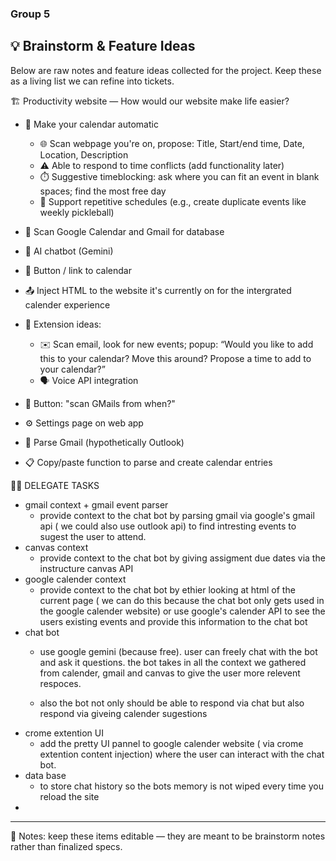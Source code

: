 ### Group 5

## 💡 Brainstorm & Feature Ideas

Below are raw notes and feature ideas collected for the project. Keep these as a living list we can refine into tickets.


🏗️ Productivity website — How would our website make life easier?

- 📆 Make your calendar automatic
  - 🌐 Scan webpage you're on, propose: Title, Start/end time, Date, Location, Description
  - ⚠️ Able to respond to time conflicts (add functionality later)
  - ⏱️ Suggestive timeblocking: ask where you can fit an event in blank spaces; find the most free day
  - 🔁 Support repetitive schedules (e.g., create duplicate events like weekly pickleball)

- 🔎 Scan Google Calendar and Gmail for database
- 🤖 AI chatbot (Gemini)
- 🔗 Button / link to calendar

- 📤 Inject HTML to the website it's currently on for the intergrated calender experience

- 🧩 Extension ideas:
  - ✉️ Scan email, look for new events; popup: “Would you like to add this to your calendar? Move this around? Propose a time to add to your calendar?”
  - 🗣️ Voice API integration

- 📅 Button: "scan GMails from when?"

- ⚙️ Settings page on web app

- 📨 Parse Gmail (hypothetically Outlook)
- 📋 Copy/paste function to parse and create calendar entries

🧑‍💼 DELEGATE TASKS

- gmail context + gmail event parser
  - provide context to the chat bot by parsing gmail via google's gmail api ( we could also use outlook api) to find intresting events to sugest the user to attend. 
- canvas context
  - provide context to the chat bot by giving assigment due dates via the instructure canvas API
- google calender context 
  - provide context to the chat bot by ethier looking at html of the current page ( we can do this because the chat bot only gets used in the google calender website) or use google's calender API to see the users existing events and provide this information to the chat bot
- chat bot 
  - use google gemini (because free). user can freely chat with the bot and ask it questions. the bot takes in all the context we gathered from calender, gmail and canvas to give the user more relevent respoces. 

  - also the bot not only should be able to respond via chat but also respond via giveing calender sugestions 
- crome extention UI
  - add the pretty UI pannel to google calender website ( via crome extention content injection) where the user can interact with the chat bot.
- data base 
  - to store chat history so the bots memory is not wiped every time you reload the site
- 


---

📝 Notes: keep these items editable — they are meant to be brainstorm notes rather than finalized specs.
